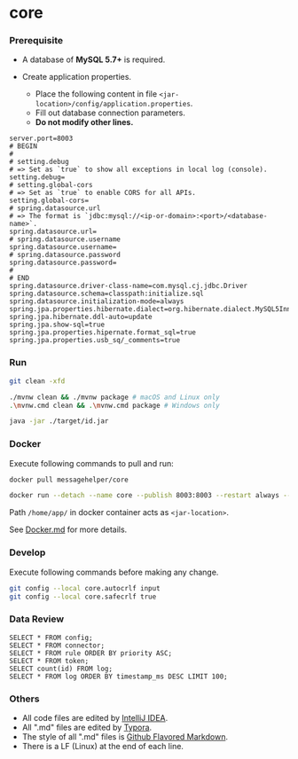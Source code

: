 # core

### Prerequisite

- A database of **MySQL 5.7+** is required.

- Create application properties.
  - Place the following content in file `<jar-location>/config/application.properties`.
  - Fill out database connection parameters.
  - **Do not modify other lines.**
  

``` properties
server.port=8003
# BEGIN
#
# setting.debug
# => Set as `true` to show all exceptions in local log (console).
setting.debug=
# setting.global-cors
# => Set as `true` to enable CORS for all APIs.
setting.global-cors=
# spring.datasource.url
# => The format is `jdbc:mysql://<ip-or-domain>:<port>/<database-name>`.
spring.datasource.url=
# spring.datasource.username
spring.datasource.username=
# spring.datasource.password
spring.datasource.password=
#
# END
spring.datasource.driver-class-name=com.mysql.cj.jdbc.Driver
spring.datasource.schema=classpath:initialize.sql
spring.datasource.initialization-mode=always
spring.jpa.properties.hibernate.dialect=org.hibernate.dialect.MySQL5InnoDBDialect
spring.jpa.hibernate.ddl-auto=update
spring.jpa.show-sql=true
spring.jpa.properties.hipernate.format_sql=true
spring.jpa.properties.usb_sq/_comments=true
```

### Run

``` sh
git clean -xfd

./mvnw clean && ./mvnw package # macOS and Linux only
.\mvnw.cmd clean && .\mvnw.cmd package # Windows only

java -jar ./target/id.jar
```

### Docker

Execute following commands to pull and run:

```sh
docker pull messagehelper/core

docker run --detach --name core --publish 8003:8003 --restart always --volume ./mount/config/:/home/app/config/ messagehelper/core
```

Path `/home/app/` in docker container acts as `<jar-location>`.

See [Docker.md](./Docker.md) for more details.

### Develop

Execute following commands before making any change.

``` sh
git config --local core.autocrlf input
git config --local core.safecrlf true
```

### Data Review

``` mysql
SELECT * FROM config;
SELECT * FROM connector;
SELECT * FROM rule ORDER BY priority ASC;
SELECT * FROM token;
SELECT count(id) FROM log;
SELECT * FROM log ORDER BY timestamp_ms DESC LIMIT 100;
```

### Others

- All code files are edited by [IntelliJ IDEA](https://www.jetbrains.com/idea/).
- All ".md" files are edited by [Typora](http://typora.io/).
- The style of all ".md" files is [Github Flavored Markdown](https://guides.github.com/features/mastering-markdown/#GitHub-flavored-markdown).
- There is a LF (Linux) at the end of each line.
